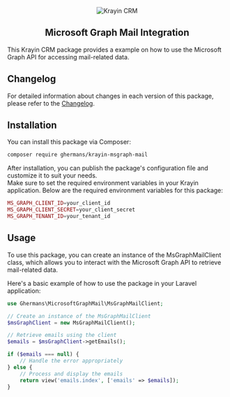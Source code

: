 
<p align="center">
    <img src="https://bagisto.com/wp-content/uploads/2021/06/bagisto-logo.png" alt="Krayin CRM">
    <h2 align="center">Microsoft Graph Mail Integration</h2>    
</p

This Krayin CRM package provides a example on how to use the Microsoft Graph API for accessing mail-related data.

## Changelog

For detailed information about changes in each version of this package, please refer to the [Changelog](CHANGELOG.md).

## Installation

You can install this package via Composer:

```bash
composer require ghermans/krayin-msgraph-mail
```

After installation, you can publish the package's configuration file and customize it to suit your needs.  
Make sure to set the required environment variables in your Krayin application. Below are the required environment variables for this package:

```php
MS_GRAPH_CLIENT_ID=your_client_id
MS_GRAPH_CLIENT_SECRET=your_client_secret
MS_GRAPH_TENANT_ID=your_tenant_id
```

## Usage
To use this package, you can create an instance of the MsGraphMailClient class, which allows you to interact with the Microsoft Graph API to retrieve mail-related data.

Here's a basic example of how to use the package in your Laravel application:

```php
use Ghermans\MicrosoftGraphMail\MsGraphMailClient;

// Create an instance of the MsGraphMailClient
$msGraphClient = new MsGraphMailClient();

// Retrieve emails using the client
$emails = $msGraphClient->getEmails();

if ($emails === null) {
    // Handle the error appropriately
} else {
    // Process and display the emails
    return view('emails.index', ['emails' => $emails]);
}
```